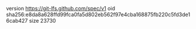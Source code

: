 version https://git-lfs.github.com/spec/v1
oid sha256:e8da8a628ffd99fca0fa5d802eb562f97e4cba168875fb220c5fd3de16cab427
size 23730
